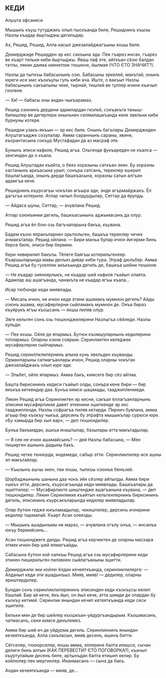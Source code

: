 ## КЕДИ

Алушта эфсанеси

Мышыкъ къуш тутуджакъ олып пыскъанда биле, Решиднинъ къызы Назлы къадар йыртыджы дегильдир.

Ах, Решид, Решид, Алла насыл джезалайджагъыны яхшы биле.

Демирджиде Решидден эр кес сакъына эди.
Пек гъарез инсан, гъарез ве къарт тильки киби йыртыджы.
Яваш лаф эте, айткъан сёзю балдан татлы, лякин даима хиянетлик тюшюне, йылмая (ЧТО ЄТО ЗНАЧИТ?).

Назлы да тыпкъы бабасынынъ озю.
Бабасыны эркелей, макътай; онынъ юреги исе мис къокъулы гуль киби ача.
Иште, о вакъыт Назлы бабасынынъ сакъалыны чеке, тырнай, тишлей ве гуллер ичине къачып гизлене.

— Хи! — бабасы оны андан чыкъарамаз.

Решид озюнинъ дердини адамлардан гизлей, сокъакъта таныш-билишлер ве дигерлери онынънен селямлашкъанда кене эвельки киби бурнуны котере.

Решидни узакъ-якъын — эр кес биле.
Онынъ багълары Демирджиден Алуштагъадже созулалар.
Амма сараннынъ сараны, эвине, къорантасына сокъур Мустафадан да аз масраф эте.

Бунынъ эписи нафиле, Решид агъа.
Ольгенде фукъареден не къалса — зенгинден де о къала.

Решид Алуштадан къайта, о беяз хоразыны саткъан экен.
Бу хоразны хастанынъ аркъасына урып, сонъра сатсанъ, тереклер ешерип башлагъанда, онынъ дерди башкъасына, хоразны сатын алгъан адамгъа кече.

Решиднинъ къурсагъы чокътан агъыра эди, энди агърмайджакъ.
Ёл дагъгъа котериле.
Атлар чапып болдурдылар, Сеттар да ёрулды.

— Айдаса шуны, Сеттар, — ачувлана Решид.

Атлар озюнъинки дегиль, башкъасынынъ аджымасанъ да олур.

Решид агъа ёл бою озь багъчаларына бакъа, къувана.

Бадем къою япракъларнен орьтюльген, башкъа тереклер чечек ачмакъталар.
Решид ойлана:
— Бири манъа булар ичюн йигирми бинъ берсе биле, эписи бир бермем.

Кери чевирилип бакъты.
Тёпеге баягъы котерильгенлер.
Къаршыларында мавы денъиз дивар киби тура.
Этраф дюльбер.
Амма Решид агъа бу гузеллик акъкъында дегиль де, башкъа шейни тюшюне.

— Не къадар зиянкярлыкъ, не къадар шей нафиле гъайып олаята.
Адамлар аш ашагъанда, чанакъта не къадар ягъы къала...

Исар тюбюнде кеди миявлады.

— Мисаль ичюн, не ичюн кеди этини ашамакъ мумкюн дегиль?
Айды озюнъ ашама, мусафирлерни сыйламакъ мумкюн де.
Онъа бираз къуйрукъ ягъы къошсанъ — яхшы пиляв олур.

Эвге кельген сонъ озь тюшюнджелерини Назлыгъа сёйледи.
Назлы кульди:

— Пек яхшы.
Ойле де япармыз.
Бутюн къомшуларнынъ кедилерини топлармыз.
Оларны озюм соярым.
Серинликтен келеджек мусафирлерни сыйлармыз.

Решид серинлпклилернинъ алына кунь эвельден къуванды.
Орманларыны сатмагъанлары ичюн, Решид оларны чокътан джезалайджакъ олып юре эди.

— Эльбет, ойле япармыз.
Амма бакъ, кимсеге бир сёз айтма.

Башта бирисининъ кедиси гъайып олды, сонъра кене бири — бир якъкъа кеткендир даа.
Бунъа кимсе шашмады, тааджипленмеди.

Лякин Решид агъа Серинликтен эр кесни, сакъал ёллагъанларнынъ эписини мусафирликке давет эткенини эшиткенде эр кес тааджипленди.
Назлы софрагъа пиляв кетирди.
Пирнич бувлана, амма агъыр бир къокъу чыкъа, дерсинъ бу этрафта мышыкълар сурюси юре.
«Бу хамырда бир хыл вар», — деп тюшюндилер.

Бунъа бакъмадан, ашкъа янаштылар, базылары атта макътадылар.

— Я сен не ичюн ашамайсынъ? — дей Назлы бабасына, — Мен пиширген ашнынъ дадыны бакъ.

Решид четке тюкюрди, индемеди, сабыр этти.
Серинликлилер исе ашны эп макътайлар.

— Къызынъ ашчы экен, пек яхшы, тыпкъы озюнъе бенъзей.

Шорбаджынынъ шанына даа чокъ эйи сёзлер айтылды.
Амма бири «ыкъ» этти, дерсинъ, къурсагъында кеди миявлады.
Башкъалары да эшиттилер: — Мусафирликте шишгендже ашагъанына къувана, — деп тюшюндилер.
Лякин Серинликке къайтып кельгенлернинъ бирисининъ дегиль, эписининъ къурсакъларында кедилер миявладылар.

Олар бутюн гедже юкъламадылар, чекиштилер, дерсинъ ичлерини кедилер тырмалай.
Къарт Асан олеязды.

— Мышыкъ ашадынъмы не мараз, — ачувлана огълу онъа, — инсанъа юкъу бермейсинъ...

Асан тюшюнджеге далды.
Решид агъа керчектен де оларны масхара этмек ичюн бир шей япмагъайды.

Сабасына бутюн кой халкъы Решид агъа озь мусафирлерини кеди этинен пиширильген пилявнен сыйлагъаныны эшитти.

Демирджили эки койлю ёлдан кечеяткъанда, серинликлилерге:
— Алданып кеди эти ашадынъыз.
Мияв, мияв! — дедилер, оларны эриштирдилер.

Бундан сонъ серинликлилерининъ эписинден кеди къокъусы келип башлай.
Бир ай кече, ёкъ йыл, он йыл кече, атта шимди де олардан бу къокъу кетмей.
Серинлик янындан кечип кетеяткъанда кеди сеси эшитиле.

Бельки мен де бир шейлер къошкъан-уйдургъандырым.
Къошмасанъ, чатмасанъ, сени кимсе динълемез.

Амма бир шей ич де уйдурма дегиль.
Серинликнинъ янындан кечеяткъанда, Алла сакъласын, мияв десенъ, ишинъ битти.

Сёгселер, тюкюрселер, яхшы амма, эллерине балта илишсе, сычан делиги бинъ алтын (КАК ПЕРЕВЕСТИ? ЄТО ПОГОВОРКА?), къачып къуртулайым десенъ биле, артынъдан балта етишип келир.
Бу койлюлер пек мергинлер.
Инанмасанъ — сына да бакъ.

Андан кечеяткъанда — мияв, де... 
